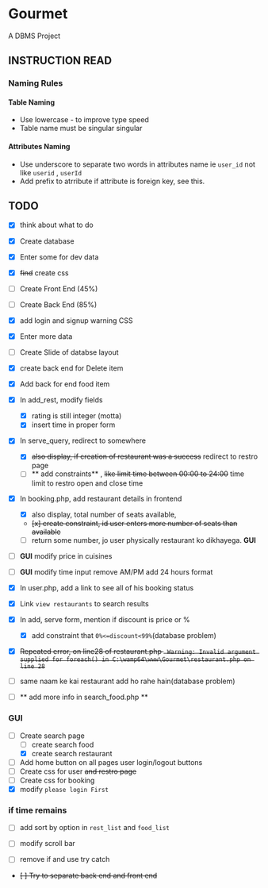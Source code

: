 # Gourmet

A DBMS Project

## INSTRUCTION READ

### Naming Rules

#### Table Naming

- Use lowercase - to improve type speed
- Table name must be singular singular

#### Attributes Naming

- Use underscore to separate two words in attributes name ie `user_id` not like  `userid` , `userId`
- Add prefix to atrribute if attribute is foreign key, see this.

## TODO

- [x] think about what to do
- [x] Create database
- [x] Enter some for dev data
- [x] ~~find~~ create css
- [ ] Create Front End (45%)
- [ ] Create Back End (85%)
- [x] add login and signup warning CSS
- [x] Enter more data
- [ ] Create Slide of databse layout

- [x] create back end for Delete item
- [x] Add back for end food item
- [x] In add_rest, modify fields
    - [x] rating is still integer (motta)
    - [x] insert time in proper form
- [x] In serve_query, redirect to somewhere
    - [x] ~~also display, if creation of restaurant was a success~~ redirect to restro page
    - [ ] ** add constraints** , ~~like limit time between 00:00 to 24:00~~ time limit to restro open and close time

- [x] In booking.php, add restaurant details in frontend
    - [x] also display, total number of seats available,
    - ~~[x] create constraint, id user enters more number of seats than available~~
    - [ ] return some number, jo user physically restaurant ko dikhayega. **GUI**
- [ ] **GUI** modify price in cuisines
- [ ] **GUI** modify time input remove AM/PM add 24 hours format
- [x] In user.php, add a link to see all of his booking status
- [x] Link `view restaurants` to search results
- [x] In add, serve form, mention if discount is price or % 
    - [x] add constraint that `0%<=discount<99%`(database problem)
- [x] ~~Repeated error, on line28 of restaurant.php ``` Warning: Invalid argument supplied for foreach() in C:\wamp64\www\Gourmet\restaurant.php on line 28```~~
- [ ] same naam ke kai restaurant add ho rahe hain(database problem)
- [ ] ** add more info in search_food.php **

### **GUI**

- [ ] Create search page
    - [ ] create search food
    - [x] create search restaurant
- [ ] Add home button on all pages user login/logout buttons
- [ ] Create css for user ~~and restro page~~
- [ ] Create css for booking
- [x] modify `please login First` 

### **if time remains**
- [ ] add sort by option in `rest_list` and `food_list`
- [ ] modify scroll bar
- [ ] remove if and use try catch


- ~~[ ] Try to separate back end and front end~~
